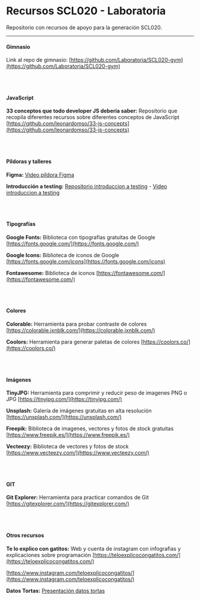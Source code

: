 # Recursos SCL020 - Laboratoria

Repositorio con recursos de apoyo para la generación SCL020.

---

#### Gimnasio

Link al repo de gimnasio: [https://github.com/Laboratoria/SCL020-gym](https://github.com/Laboratoria/SCL020-gym)

<br>
<br>

#### JavaScript

**33 conceptos que todo developer JS deberia saber:** Repositorio que recopila diferentes recursos sobre diferentes conceptos de JavaScript
[https://github.com/leonardomso/33-js-concepts](https://github.com/leonardomso/33-js-concepts)

<br>
<br>

#### Píldoras y talleres

**Figma:** [Video píldora Figma](https://drive.google.com/file/d/1LEbUE_XAMyevIZmNvAD3OhHBy1PkKwFZ/view)

**Introducción a testing:** [Repositorio introduccion a testing](https://github.com/msantelices/taller-testing-SCL020) - [Video introduccion a testing](https://drive.google.com/file/d/1fvyO64gjpVwBkJc8d0OUPLOrtBT9fq4M/view?usp=sharing)

<br>
<br>

#### Tipografías

**Google Fonts:** Biblioteca con tipografías gratuitas de Google
[https://fonts.google.com/](https://fonts.google.com/)

**Google Icons:** Biblioteca de iconos de Google
[https://fonts.google.com/icons](https://fonts.google.com/icons)

**Fontawesome:** Biblioteca de iconos
[https://fontawesome.com/](https://fontawesome.com/)

<br>
<br>

#### Colores

**Colorable:** Herramienta para probar contraste de colores
[https://colorable.jxnblk.com/](https://colorable.jxnblk.com/)

**Coolors:** Herramienta para generar paletas de colores
[https://coolors.co/](https://coolors.co/)

<br>
<br>

#### Imágenes

**TinyJPG:** Herramienta para comprimir y reducir peso de imagenes PNG o JPG
[https://tinyjpg.com/](https://tinyjpg.com/)

**Unsplash:** Galería de imágenes gratuitas en alta resolución
[https://unsplash.com/](https://unsplash.com/)

**Freepik:** Biblioteca de imagenes, vectores y fotos de stock gratuitas
[https://www.freepik.es/](https://www.freepik.es/)

**Vecteezy:** Biblioteca de vectores y fotos de stock
[https://www.vecteezy.com/](https://www.vecteezy.com/)

<br>
<br>

#### GIT

**Git Explorer:** Herramienta para practicar comandos de Git
[https://gitexplorer.com/](https://gitexplorer.com/)

<br>
<br>

#### Otros recursos

**Te lo explico con gatitos:** Web y cuenta de instagram con infografias y explicaciones sobre programación
[https://teloexplicocongatitos.com/](https://teloexplicocongatitos.com/)

[https://www.instagram.com/teloexplicocongatitos/](https://www.instagram.com/teloexplicocongatitos/)

**Datos Tortas:** [Presentación datos tortas](https://docs.google.com/presentation/d/1cL9j13xP7MJmJSDUdpfV2Dsh4RHMp4pl/edit?usp=sharing&ouid=100613322272875710395&rtpof=true&sd=true)